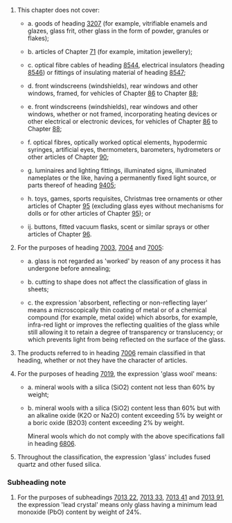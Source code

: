 1. This chapter does not cover:

    - a. goods of heading [3207](/headings/3207) (for example, vitrifiable enamels and glazes, glass frit, other glass in the form of powder, granules or flakes);

    - b. articles of Chapter [71](/chapters/71) (for example, imitation jewellery);

    - c. optical fibre cables of heading [8544](/headings/8544), electrical insulators (heading [8546](/headings/8546)) or fittings of insulating material of heading [8547](/headings/8547);

    - d. front windscreens (windshields), rear windows and other windows, framed, for vehicles of Chapter [86](/chapters/86) to Chapter [88](/chapters/88);

    - e. front windscreens (windshields), rear windows and other windows, whether or not framed, incorporating heating devices or other electrical or electronic devices, for vehicles of Chapter [86](/chapters/86) to Chapter [88](/chapters/88);

    - f. optical fibres, optically worked optical elements, hypodermic syringes, artificial eyes, thermometers, barometers, hydrometers or other articles of Chapter [90](/chapters/90);

    - g. luminaires and lighting fittings, illuminated signs, illuminated nameplates or the like, having a permanently fixed light source, or parts thereof of heading [9405](/headings/9405);

    - h. toys, games, sports requisites, Christmas tree ornaments or other articles of Chapter [95](/chapters/95) (excluding glass eyes without mechanisms for dolls or for other articles of Chapter [95](/chapters/95)); or

    - ij. buttons, fitted vacuum flasks, scent or similar sprays or other articles of Chapter [96](/chapters/96).

2. For the purposes of heading [7003](/headings/7003), [7004](/headings/7004) and [7005](/headings/7005):

    - a. glass is not regarded as 'worked' by reason of any process it has undergone before annealing;

    - b. cutting to shape does not affect the classification of glass in sheets;

    - c. the expression 'absorbent, reflecting or non-reflecting layer' means a microscopically thin coating of metal or of a chemical compound (for example, metal oxide) which absorbs, for example, infra-red light or improves the reflecting qualities of the glass while still allowing it to retain a degree of transparency or translucency; or which prevents light from being reflected on the surface of the glass.

3. The products referred to in heading [7006](/headings/7006) remain classified in that heading, whether or not they have the character of articles.

4. For the purposes of heading [7019](/headings/7019), the expression 'glass wool' means:

    - a. mineral wools with a silica (SiO2) content not less than 60% by weight;

    - b. mineral wools with a silica (SiO2) content less than 60% but with an alkaline oxide (K2O or Na2O) content exceeding 5% by weight or a boric oxide (B2O3) content exceeding 2% by weight.

        Mineral wools which do not comply with the above specifications fall in heading [6806](/headings/6806).

5. Throughout the classification, the expression 'glass' includes fused quartz and other fused silica.

### Subheading note

1. For the purposes of subheadings [7013 22](/subheadings/7013220000-80), [7013 33](/subheadings/7013330000-80), [7013 41](/subheadings/7013410000-80) and [7013 91](/subheadings/7013910000-80), the expression 'lead crystal' means only glass having a minimum lead monoxide (PbO) content by weight of 24%.

